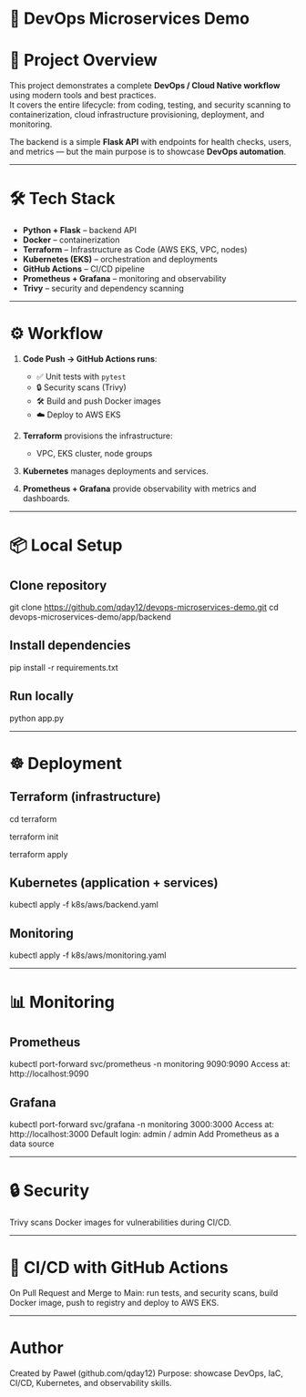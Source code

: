 # 🚀 DevOps Microservices Demo

# 📌 Project Overview
This project demonstrates a complete **DevOps / Cloud Native workflow** using modern tools and best practices.  
It covers the entire lifecycle: from coding, testing, and security scanning to containerization, cloud infrastructure provisioning, deployment, and monitoring.  

The backend is a simple **Flask API** with endpoints for health checks, users, and metrics — but the main purpose is to showcase **DevOps automation**.

---

# 🛠️ Tech Stack
- **Python + Flask** – backend API  
- **Docker** – containerization  
- **Terraform** – Infrastructure as Code (AWS EKS, VPC, nodes)  
- **Kubernetes (EKS)** – orchestration and deployments  
- **GitHub Actions** – CI/CD pipeline  
- **Prometheus + Grafana** – monitoring and observability  
- **Trivy** – security and dependency scanning  

---

# ⚙️ Workflow

1. **Code Push → GitHub Actions runs**:
   - ✅ Unit tests with `pytest`  
   - 🔒 Security scans (Trivy)  
   - 🛠️ Build and push Docker images  
   - ☁️ Deploy to AWS EKS  

2. **Terraform** provisions the infrastructure:  
   - VPC, EKS cluster, node groups  

3. **Kubernetes** manages deployments and services.  
4. **Prometheus + Grafana** provide observability with metrics and dashboards.  

---

# 📦 Local Setup

## Clone repository
git clone https://github.com/qday12/devops-microservices-demo.git
cd devops-microservices-demo/app/backend

## Install dependencies
pip install -r requirements.txt

## Run locally
python app.py

---

# ☸️ Deployment

## Terraform (infrastructure)
cd terraform

terraform init

terraform apply

## Kubernetes (application + services)
kubectl apply -f k8s/aws/backend.yaml

## Monitoring
kubectl apply -f k8s/aws/monitoring.yaml

---

# 📊 Monitoring

## Prometheus
kubectl port-forward svc/prometheus -n monitoring 9090:9090
Access at: http://localhost:9090

## Grafana
kubectl port-forward svc/grafana -n monitoring 3000:3000
Access at: http://localhost:3000
    Default login: admin / admin
    Add Prometheus as a data source

---

# 🔒 Security
Trivy scans Docker images for vulnerabilities during CI/CD.

---

# 🚀 CI/CD with GitHub Actions
On Pull Request and Merge to Main: run tests, and security scans, build Docker image, push to registry and deploy to AWS EKS.

---

# Author
Created by Paweł (github.com/qday12)
Purpose: showcase DevOps, IaC, CI/CD, Kubernetes, and observability skills.